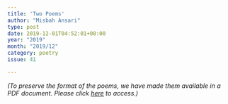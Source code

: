 ```yaml
---
title: 'Two Poems'
author: "Misbah Ansari"
type: post
date: 2019-12-01T04:52:01+00:00
year: "2019"
month: "2019/12"
category: poetry
issue: 41

---
```

_(To preserve the format of the poems, we have made them available in a PDF document._ __Please click_ [here][1] _to access.)__

 [1]: http://bombayliterarymagazine.com/wp-content/uploads/2019/12/Ansari_TBLM_37.pdf
